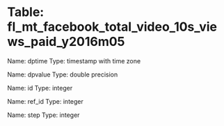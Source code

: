 Table: fl_mt_facebook_total_video_10s_views_paid_y2016m05
=========================================================

Name: dptime
Type: timestamp with time zone

Name: dpvalue
Type: double precision

Name: id
Type: integer

Name: ref_id
Type: integer

Name: step
Type: integer


